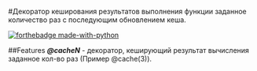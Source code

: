#Декоратор кеширования результатов выполнения функции заданное количество раз с последующим обновлением кеша.

[![forthebadge made-with-python](http://ForTheBadge.com/images/badges/made-with-python.svg)](#)

##Features
***@cacheN***  -  декоратор, кеширующий результат вычисления заданное кол-во раз (Пример @cache(3)).
